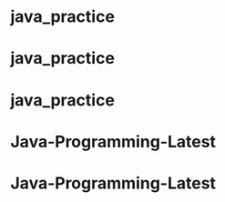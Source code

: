 # java_practice
# java_practice
# java_practice
# Java-Programming-Latest
# Java-Programming-Latest
